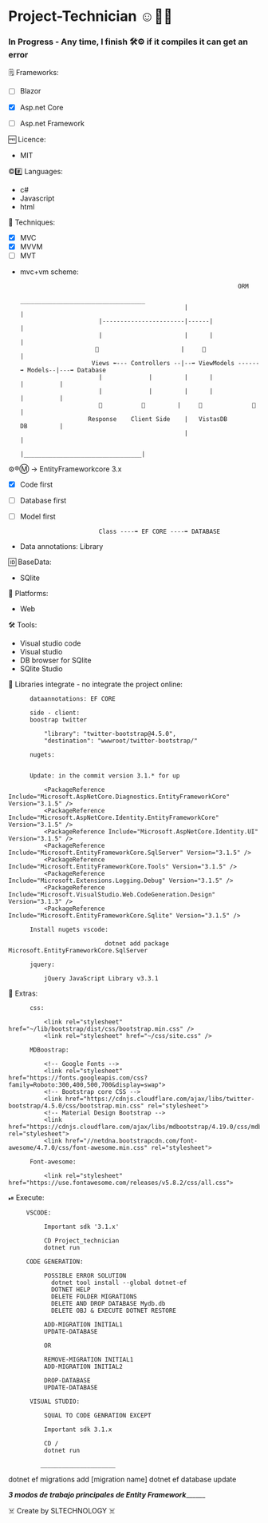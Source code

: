 # Project-Technician ☺️👌🏻

### In Progress - Any time, I finish 🛠⚙️ if it compiles it can get an error


🗒 Frameworks:

- [ ] Blazor
- [x] Asp.net Core
- [ ] Asp.net Framework


🆓 Licence: 
  
- MIT
          
©️#️⃣ Languages: 
   
- c#
- Javascript
- html
   
🧰 Techniques:

- [x] MVC
- [x] MVVM
- [ ] MVT

- mvc+vm scheme:          


                                                                   ORM
                                                    ___________________________________
                                                    |                                 |
                            |-----------------------|------|                          |
                            |                       |      |                          |
                           🔽                       |     🔼                          |
                          Views ⬅️--- Controllers --|--➡️ ViewModels ------➡️ Models--|---➡️ Database
                            |             |         |      |               |          | 
                            |             |         |      |               |          |
                            🔽           🔽         |     🔽              🔽         |
                         Response    Client Side    |   VistasDB           DB         |       
                                                    |                                 | 
                                                    |_________________________________|
          
⚙️®️Ⓜ️ -> EntityFrameworkcore 3.x
                              
- [x] Code first
- [ ] Database first
- [ ] Model first
              
                            Class ----➡️ EF CORE ----➡️ DATABASE
              
- Data annotations: Library
              
🆔 BaseData:
      
- SQlite
  
🦾 Platforms: 
      
- Web
   
🛠 Tools:
   
- Visual studio code
- Visual studio
- DB browser for SQlite
- SQlite Studio
  
📕 Libraries integrate - no integrate the project online: 
  
          dataannotations: EF CORE
          
          side - client:
          boostrap twitter

              "library": "twitter-bootstrap@4.5.0",
              "destination": "wwwroot/twitter-bootstrap/"

          nugets:
          
                    
          Update: in the commit version 3.1.* for up

              <PackageReference Include="Microsoft.AspNetCore.Diagnostics.EntityFrameworkCore" Version="3.1.5" />
              <PackageReference Include="Microsoft.AspNetCore.Identity.EntityFrameworkCore" Version="3.1.5" />
              <PackageReference Include="Microsoft.AspNetCore.Identity.UI" Version="3.1.5" />
              <PackageReference Include="Microsoft.EntityFrameworkCore.SqlServer" Version="3.1.5" />
              <PackageReference Include="Microsoft.EntityFrameworkCore.Tools" Version="3.1.5" />
              <PackageReference Include="Microsoft.Extensions.Logging.Debug" Version="3.1.5" />
              <PackageReference Include="Microsoft.VisualStudio.Web.CodeGeneration.Design" Version="3.1.3" />
              <PackageReference Include="Microsoft.EntityFrameworkCore.Sqlite" Version="3.1.5" />
              
          Install nugets vscode:
              
                               dotnet add package Microsoft.EntityFrameworkCore.SqlServer

          jquery:
              
              jQuery JavaScript Library v3.3.1
 
🦾 Extras:
 
          css:
          
              <link rel="stylesheet" href="~/lib/bootstrap/dist/css/bootstrap.min.css" />
              <link rel="stylesheet" href="~/css/site.css" />
          
          MDBoostrap:
          
              <!-- Google Fonts -->
              <link rel="stylesheet" href="https://fonts.googleapis.com/css?family=Roboto:300,400,500,700&display=swap">
              <!-- Bootstrap core CSS -->
              <link href="https://cdnjs.cloudflare.com/ajax/libs/twitter-bootstrap/4.5.0/css/bootstrap.min.css" rel="stylesheet">
              <!-- Material Design Bootstrap -->
              <link href="https://cdnjs.cloudflare.com/ajax/libs/mdbootstrap/4.19.0/css/mdb.min.css" rel="stylesheet">
              <link href="//netdna.bootstrapcdn.com/font-awesome/4.7.0/css/font-awesome.min.css" rel="stylesheet">
              
          Font-awesome:
          
              <link rel="stylesheet" href="https://use.fontawesome.com/releases/v5.8.2/css/all.css">
              
 ⏯ Execute:
 
         VSCODE:
              
              Important sdk '3.1.x'
                
              CD Project_technician
              dotnet run
              
         CODE GENERATION:
         
              POSSIBLE ERROR SOLUTION
                dotnet tool install --global dotnet-ef
                DOTNET HELP
                DELETE FOLDER MIGRATIONS
                DELETE AND DROP DATABASE Mydb.db
                DELETE OBJ & EXECUTE DOTNET RESTORE
               
              ADD-MIGRATION INITIAL1
              UPDATE-DATABASE
              
              OR
         
              REMOVE-MIGRATION INITIAL1
              ADD-MIGRATION INITIAL2
              
              DROP-DATABASE
              UPDATE-DATABASE
              
          VISUAL STUDIO:
          
              SQUAL TO CODE GENRATION EXCEPT
              
              Important sdk 3.1.x
                
              CD /
              dotnet run
              
             _____________________ 
            
dotnet ef migrations add [migration name]
dotnet ef database update
              
_________3 modos de trabajo principales de Entity Framework_______________
               
☠️ Create by SLTECHNOLOGY ☠️

   


